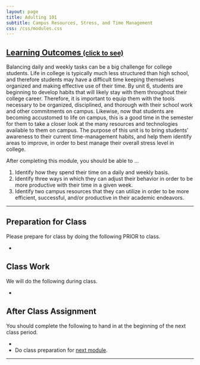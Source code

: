 ```yaml
---
layout: page
title: Adulting 101
subtitle: Campus Resources, Stress, and Time Management
css: /css/modules.css
---
```


<div class="panel-group-ILOs">
  <div class="panel panel-default">
    <div class="panel-heading">
      <h2 class="panel-title">
        <a data-toggle="collapse" href="#ILOs">Learning Outcomes <small>(click to see)</small></a>
      </h2>
    </div>
    <div id="ILOs" class="panel-collapse collapse">
      <div class="panel-body">
<p>Balancing daily and weekly tasks can be a big challenge for college students. Life in college is typically much less structured than high school, and therefore students may have a difficult time keeping themselves organized and making effective use of their time. By unit 6, students are beginning to develop habits that will likely stay with them throughout their college career. Therefore, it is important to equip them with the tools necessary to be organized, disciplined, and thorough with their school work and other commitments on campus. Likewise, now that students are becoming accustomed to life on campus, this is a good time in the semester for them to take a closer look at the many resources and technologies available to them on campus. The purpose of this unit is to bring students’ awareness to their current time-management habits, and help them identify areas to improve, in order to best manage their overall stress level in college.</p>

<p>After completing this module, you should be able to ...</p>

<ol>
  <li>Identify how they spend their time on a daily and weekly basis.</li>
  <li>Identify three ways in which they can adjust their behavior in order to be more productive with their time in a given week.</li>
  <li>Identify two campus resources that they can utilize in order to be more efficient, successful, and/or productive in their academic endeavors.</li>
</ol>
      </div>
    </div>
  </div>
</div>

----

## Preparation for Class

Please prepare for class by doing the following PRIOR to class.

* 

## Class Work

We will do the following during class.

* 

## After Class Assignment

You should complete the following to hand in at the beginning of the next class period.

* 
* Do class preparation for [next module](Diversity).

----
